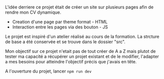 L'idée derriere ce projet était de créer un site sur plusieurs pages afin de rendre mon CV dynamique.

- Creation d'une page par theme format - HTML
- Interaction entre les pages via des bouton - JS


Le projet est inspiré d'un atelier réalisé au cours de la formation.
La strcture de base a été conservée et se trouve dans le dossier "src".

Mon objectif sur ce projet n'etait pas de tout créer de A a Z mais plutot de tester ma capacité a récupérer un projet existant et de le modifier, l'adapter a mes besoins pour atteindre l'objectif précis que j'avais en tête.

A l'ouverture du projet, lancer ```npm run dev```